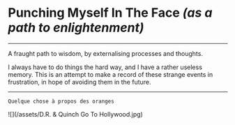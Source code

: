 # Punching Myself In The Face _\(as a path to enlightenment\)_

---

A fraught path to wisdom, by externalising processes and thoughts.

I always have to do things the hard way, and I have a rather useless memory. This is an attempt to make a record of these strange events in frustration, in hope of avoiding them in the future.

---

```
Quelque chose à propos des oranges
```

![](/assets/D.R. & Quinch Go To Hollywood.jpg)

